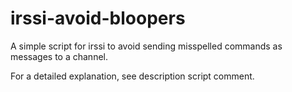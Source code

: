 irssi-avoid-bloopers
====================

A simple script for irssi to avoid sending misspelled commands as messages to a channel.

For a detailed explanation, see description script comment.

